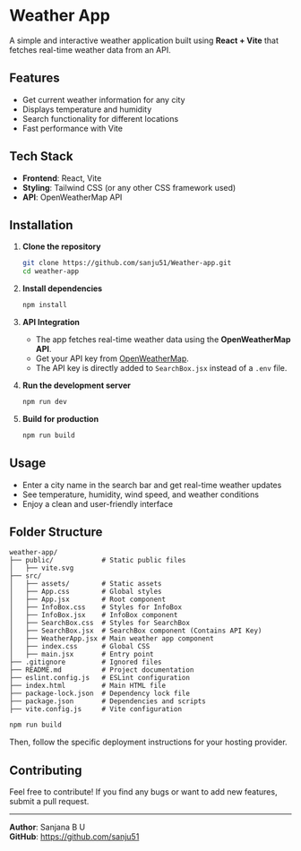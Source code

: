 # Weather App

A simple and interactive weather application built using **React + Vite** that fetches real-time weather data from an API.

## Features
- Get current weather information for any city
- Displays temperature and humidity
- Search functionality for different locations
- Fast performance with Vite

## Tech Stack
- **Frontend**: React, Vite
- **Styling**: Tailwind CSS (or any other CSS framework used)
- **API**: OpenWeatherMap API

## Installation

1. **Clone the repository**
   ```bash
   git clone https://github.com/sanju51/Weather-app.git
   cd weather-app
   ```

2. **Install dependencies**
   ```bash
   npm install
   ```

3. **API Integration**
   - The app fetches real-time weather data using the **OpenWeatherMap API**.
   - Get your API key from [OpenWeatherMap](https://openweathermap.org/).
   - The API key is directly added to `SearchBox.jsx` instead of a `.env` file.

4. **Run the development server**
   ```bash
   npm run dev
   ```

5. **Build for production**
   ```bash
   npm run build
   ```

## Usage
- Enter a city name in the search bar and get real-time weather updates
- See temperature, humidity, wind speed, and weather conditions
- Enjoy a clean and user-friendly interface

## Folder Structure
```
weather-app/
├── public/            # Static public files
│   ├── vite.svg
├── src/
│   ├── assets/        # Static assets
│   ├── App.css        # Global styles
│   ├── App.jsx        # Root component
│   ├── InfoBox.css    # Styles for InfoBox
│   ├── InfoBox.jsx    # InfoBox component
│   ├── SearchBox.css  # Styles for SearchBox
│   ├── SearchBox.jsx  # SearchBox component (Contains API Key)
│   ├── WeatherApp.jsx # Main weather app component
│   ├── index.css      # Global CSS
│   ├── main.jsx       # Entry point
├── .gitignore         # Ignored files
├── README.md          # Project documentation
├── eslint.config.js   # ESLint configuration
├── index.html         # Main HTML file
├── package-lock.json  # Dependency lock file
├── package.json       # Dependencies and scripts
├── vite.config.js     # Vite configuration
```

```bash
npm run build
```
Then, follow the specific deployment instructions for your hosting provider.

## Contributing
Feel free to contribute! If you find any bugs or want to add new features, submit a pull request.

---
**Author**: Sanjana B U  
**GitHub**: https://github.com/sanju51


